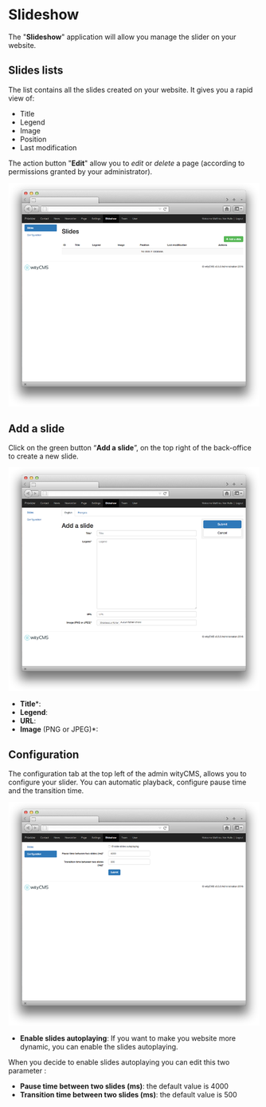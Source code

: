 # Slideshow

The "**Slideshow**" application will allow you manage the slider on your website.

## Slides lists

The list contains all the slides created on your website. It gives you a rapid view of: 

* Title
* Legend
* Image
* Position
* Last modification

The action button "**Edit**" allow you to *edit* or *delete* a page (according to permissions granted by your administrator).

![](slideshow-01.png)
## Add a slide

Click on the green button “**Add a slide**”, on the top right of the back-office to create a new slide.

![](slideshow-02.png)

* **Title***:
* **Legend**:
* **URL**:
* **Image** (PNG or JPEG)*:

## Configuration

The configuration tab at the top left of the admin wityCMS, allows you to configure your slider. You can automatic playback, configure pause time and the transition time.

![](slideshow-03.png)

* **Enable slides autoplaying**: If you want to make you website more dynamic, you can enable the slides autoplaying. 

When you decide to enable slides autoplaying you can edit this two parameter : 

* **Pause time between two slides (ms)**: the default value is 4000
* **Transition time between two slides (ms)**: the default value is 500